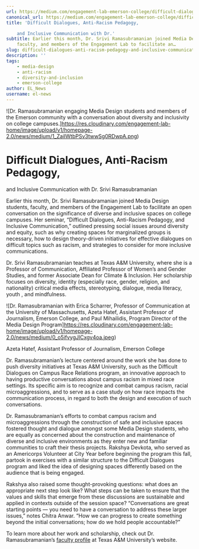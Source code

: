 ```yaml
---
url: https://medium.com/engagement-lab-emerson-college/difficult-dialogues-anti-racism-pedagogy-and-inclusive-communication-with-dr-c23fa9395850
canonical_url: https://medium.com/engagement-lab-emerson-college/difficult-dialogues-anti-racism-pedagogy-and-inclusive-communication-with-dr-c23fa9395850
title: 'Difficult Dialogues, Anti-Racism Pedagogy,

    and Inclusive Communication with Dr.'
subtitle: Earlier this month, Dr. Srivi Ramasubramanian joined Media Design students,
    faculty, and members of the Engagement Lab to facilitate an…
slug: difficult-dialogues-anti-racism-pedagogy-and-inclusive-communication-with-dr
description: ''
tags:
    - media-design
    - anti-racism
    - diversity-and-inclusion
    - emerson-college
author: EL_News
username: el-news
---
```


![Dr. Ramasubramanian engaging Media Design students and members of the Emerson community with a conversation about diversity and inclusivity on college campuses.]https://res.cloudinary.com/engagement-lab-home/image/upload/v1/homepage-2.0/news/medium/1_ZaiIWtbPSv3twwSg0RDwpA.png)

# Difficult Dialogues, Anti-Racism Pedagogy,

and Inclusive Communication with Dr. Srivi Ramasubramanian

Earlier this month, Dr. Srivi Ramasubramanian joined Media Design students, faculty, and members of the Engagement Lab to facilitate an open conversation on the significance of diverse and inclusive spaces on college campuses. Her seminar, “Difficult Dialogues, Anti-Racism Pedagogy, and Inclusive Communication,” outlined pressing social issues around diversity and equity, such as why creating spaces for marginalized groups is necessary, how to design theory-driven initiatives for effective dialogues on difficult topics such as racism, and strategies to consider for more inclusive communications.

Dr. Srivi Ramasubramanian teaches at Texas A&M University, where she is a Professor of Communication, Affiliated Professor of Women’s and Gender Studies, and former Associate Dean for Climate & Inclusion. Her scholarship focuses on diversity, identity (especially race, gender, religion, and nationality) critical media effects, stereotyping, dialogue, media literacy, youth , and mindfulness.

![Dr. Ramasubramanian with Erica Scharrer, Professor of Communication at the University of Massachusetts, Azeta Hatef, Assistant Professor of Journalism, Emerson College, and Paul Mihailidis, Program Director of the Media Design Program]https://res.cloudinary.com/engagement-lab-home/image/upload/v1/homepage-2.0/news/medium/0_o5ifvygJlCxgv4oa.jpeg)

Azeta Hatef, Assistant Professor of Journalism, Emerson College

Dr. Ramasubramanian’s lecture centered around the work she has done to push diversity initiatives at Texas A&M University, such as the Difficult Dialogues on Campus Race Relations program, an innovative approach to having productive conversations about campus racism in mixed race settings. Its specific aim is to recognize and combat campus racism, racial microaggressions, and to serve as a case study on how race impacts the communication process, in regard to both the design and execution of such conversations.

Dr. Ramasubramanian’s efforts to combat campus racism and microaggressions through the construction of safe and inclusive spaces fostered thought and dialogue amongst some Media Design students, who are equally as concerned about the construction and maintenance of diverse and inclusive environments as they enter new and familiar communities to craft their thesis projects. Rakshya Devkota, who served as an Americorps Volunteer at City Year before beginning the program this fall, partook in exercises with a similar structure to the Difficult Dialogues program and liked the idea of designing spaces differently based on the audience that is being engaged.

Rakshya also raised some thought-provoking questions: what does an appropriate next step look like? What steps can be taken to ensure that the values and skills that emerge from these discussions are sustainable and applied in contexts outside of the session space? “Conversations are great starting points — you need to have a conversation to address these larger issues,” notes Chitra Anwar. “How we can progress to create something beyond the initial conversations; how do we hold people accountable?”

To learn more about her work and scholarship, check out Dr. Ramasubramanian’s [faculty profile](https://liberalarts.tamu.edu/communication/profile/srividya-srivi-ramasubramanian/) at Texas A&M University’s website.

